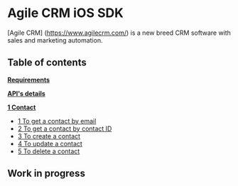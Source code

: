 Agile CRM iOS SDK
=================

[Agile CRM] (https://www.agilecrm.com/) is a new breed CRM software with sales and marketing automation.

Table of contents
---------------

**[Requirements](#requirements)**

**[API's details](#apis-details)**

**[1 Contact](#1-contact)**
  * [1 To get a contact by email](#11-to-get-a-contact-by-email)
  * [2 To get a contact by contact ID](#12-to-get-a-contact-by-contact-id)
  * [3 To create a contact](#13-to-create-a-contact)
  * [4 To update a contact](#14-to-update-a-contact)
  * [5 To delete a contact](#15-to-delete-a-contact)


Work in progress
---------------
